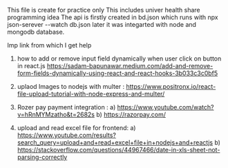 This file is create for practice only
This includes univer health share programming idea
The api is firstly created in bd.json which runs with npx json-serever --watch db.json later it was integarted with node and mongodb database.

Imp link from which I get help 
1. how to add or remove input field dynamically when user click on button in react.js
https://sadam-bapunawar.medium.com/add-and-remove-form-fields-dynamically-using-react-and-react-hooks-3b033c3c0bf5

2. uplaod Images to nodejs with multer : https://www.positronx.io/react-file-upload-tutorial-with-node-express-and-multer/
3. Rozer pay payment integration : a) https://www.youtube.com/watch?v=hRnMYMzatho&t=2682s
                                   b) https://razorpay.com/
4. upload and read excel file for frontend:  a) https://www.youtube.com/results?search_query=upload+and+read+excel+file+in+nodejs+and+reactjs
                                             b) https://stackoverflow.com/questions/44967466/date-in-xls-sheet-not-parsing-correctly
